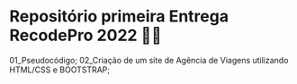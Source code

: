 # Repositório primeira Entrega RecodePro 2022 👩‍💻

01_Pseudocódigo;
02_Criação de um site de Agência de Viagens utilizando HTML/CSS e BOOTSTRAP;

